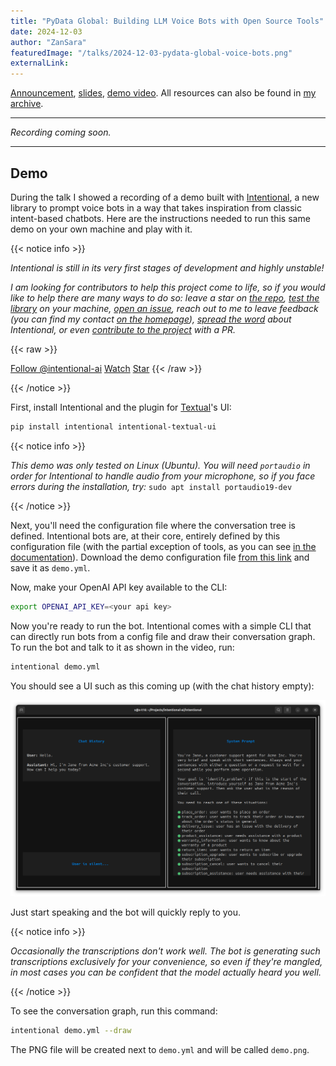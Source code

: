 ```yaml
---
title: "PyData Global: Building LLM Voice Bots with Open Source Tools"
date: 2024-12-03
author: "ZanSara"
featuredImage: "/talks/2024-12-03-pydata-global-voice-bots.png"
externalLink: 
---
```


[Announcement](https://global2024.pydata.org/cfp/talk/T3YDBP/), [slides](https://drive.google.com/file/d/1rXb4-m-BWwhAqDCDBXpzw6nJ9OELOpSl/view?usp=sharing), [demo video](https://drive.google.com/file/d/1bja0O8LG7790UIU7HpAYXat-BYXeUbK-/view?usp=sharing).
All resources can also be found in 
[my archive](https://drive.google.com/drive/folders/1ZPkne2QxOnSXfchv08CWkAZG3duXxd4Z?usp=sharing).

---

_Recording coming soon._

---


## Demo

During the talk I showed a recording of a demo built with [Intentional](https://github.com/intentional-ai/intentional), a new library to prompt voice bots in a way that takes inspiration from classic intent-based chatbots. Here are the instructions needed to run this same demo on your own machine and play with it.

{{< notice info >}}

_Intentional is still in its very first stages of development and highly unstable!_

_I am looking for contributors to help this project come to life, so if you would like to help there are many ways to do so: leave a star on [the repo](https://github.com/intentional-ai/intentional), [test the library](https://intentional-ai.github.io/intentional/docs/home/) on your machine, [open an issue](https://github.com/intentional-ai/intentional/issues/new), reach out to me to leave feedback (you can find my contact [on the homepage](/)), [spread the word](https://github.com/intentional-ai/intentional) about Intentional, or even [contribute to the project](https://intentional-ai.github.io/intentional/CONTRIBUTING/) with a PR._

{{< raw >}}
<!-- Place this tag in your head or just before your close body tag. -->
<script async defer src="https://buttons.github.io/buttons.js"></script>
<a class="github-button" href="https://github.com/intentional-ai" data-color-scheme="no-preference: light; light: light; dark: dark;" data-size="large" data-show-count="true" aria-label="Follow @intentional-ai on GitHub">Follow @intentional-ai</a>
<a class="github-button" href="https://github.com/intentional-ai/intentional/subscription" data-color-scheme="no-preference: light; light: light; dark: dark;" data-size="large" data-show-count="true" aria-label="Watch intentional-ai/intentional on GitHub">Watch</a>
<a class="github-button" href="https://github.com/intentional-ai/intentional" data-color-scheme="no-preference: light; light: light; dark: dark;" data-size="large" data-show-count="true" aria-label="Star intentional-ai/intentional on GitHub">Star</a>
{{< /raw >}}

{{< /notice >}}

First, install Intentional and the plugin for [Textual](https://textual.textualize.io/)'s UI:

```bash
pip install intentional intentional-textual-ui
```

{{< notice info >}}

_This demo was only tested on Linux (Ubuntu). You will need `portaudio` in order for Intentional to handle audio from your microphone, so if you face errors during the installation, try:_ `sudo apt install portaudio19-dev`

{{< /notice >}}

Next, you'll need the configuration file where the conversation tree is defined. Intentional bots are, at their core, entirely defined by this configuration file (with the partial exception of tools, as you can see [in the documentation](https://intentional-ai.github.io/intentional/docs/home/)). Download the demo configuration file [from this link](https://drive.google.com/file/d/1dkvxpCH6uny8ew3wrsgh7SPZdqvKuTyd/view?usp=sharing) and save it as `demo.yml`.

Now, make your OpenAI API key available to the CLI:

```bash
export OPENAI_API_KEY=<your api key>
```

Now you're ready to run the bot. Intentional comes with a simple CLI that can directly run bots from a config file and draw their conversation graph. To run the bot and talk to it as shown in the video, run:

```bash
intentional demo.yml
```

You should see a UI such as this coming up (with the chat history empty):

![](/talks/2024-12-03-pydata-global-voice-bots-demo-ui.png)

Just start speaking and the bot will quickly reply to you. 

{{< notice info >}}

_Occasionally the transcriptions don't work well. The bot is generating such transcriptions exclusively for your convenience, so even if they're mangled, in most cases you can be confident that the model actually heard you well._

{{< /notice >}}

To see the conversation graph, run this command:

```bash
intentional demo.yml --draw
```

The PNG file will be created next to `demo.yml` and will be called `demo.png`.






